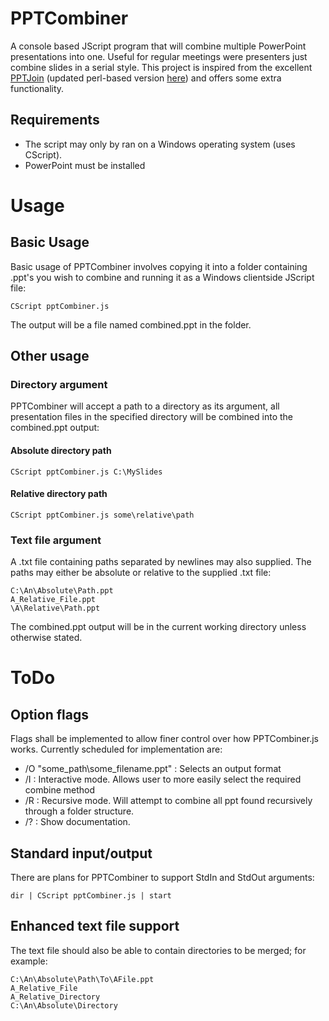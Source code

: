 # PPTCombiner #
A console based JScript program that will combine multiple PowerPoint presentations into one. Useful for regular meetings were presenters just combine slides in a serial style. This project is inspired from the excellent <a href="http://code.google.com/p/powerpointjoin/">PPTJoin</a> (updated perl-based version <a href="https://github.com/richardsugg/PowerpointJoin">here</a>) and offers some extra functionality.

## Requirements ##
- The script may only by ran on a Windows operating system (uses CScript).
- PowerPoint must be installed

# Usage #
## Basic Usage ##
Basic usage of PPTCombiner involves copying it into a folder containing .ppt's you wish to combine and running it as a Windows clientside JScript file:

    CScript pptCombiner.js

The output will be a file named combined.ppt in the folder.

## Other usage ##
### Directory argument ###
PPTCombiner will accept a path to a directory as its argument, all presentation files in the specified directory will be combined into the combined.ppt output:

#### Absolute directory path ####

    CScript pptCombiner.js C:\MySlides
    
#### Relative directory path ####

    CScript pptCombiner.js some\relative\path
    
### Text file argument ###
A .txt file containing paths separated by newlines may also supplied. The paths may either be absolute or relative to the supplied .txt file:

    C:\An\Absolute\Path.ppt
    A_Relative_File.ppt
    \A\Relative\Path.ppt
    
The combined.ppt output will be in the current working directory unless otherwise stated.

# ToDo #
## Option flags ##
Flags shall be implemented to allow finer control over how PPTCombiner.js works. Currently scheduled for implementation are:
+ /O "some_path\some_filename.ppt" : Selects an output format
+ /I : Interactive mode. Allows user to more easily select the required combine method
+ /R : Recursive mode. Will attempt to combine all ppt found recursively through a folder structure.
+ /? : Show documentation.

## Standard input/output ##
There are plans for PPTCombiner to support StdIn and StdOut arguments:

    dir | CScript pptCombiner.js | start
    
## Enhanced text file support ##
The text file should also be able to contain directories to be merged; for example:

    C:\An\Absolute\Path\To\AFile.ppt
    A_Relative_File
    A_Relative_Directory
    C:\An\Absolute\Directory
